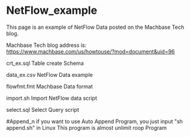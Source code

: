# NetFlow_example
This page is an example of NetFlow Data posted on the Machbase Tech blog.

Machbase Tech blog address is: https://www.machbase.com/us/howtouse/?mod=document&uid=96

crt_ex.sql	Table create Schema

data_ex.csv	NetFlow Data example

flowfmt.fmt	Machbase Data format

import.sh	Import NetFlow data script

select.sql	Select Query script


#Append_n
if you want to use Auto Append Program, you just input "sh append.sh" in Linux
This program is almost unlimit roop Program

